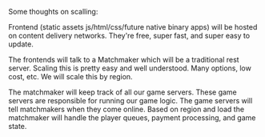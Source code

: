 Some thoughts on scalling:

Frontend (static assets js/html/css/future native binary apps) will be hosted on content delivery networks. They're free, super fast, and super easy to update.

The frontends will talk to a Matchmaker which will be a traditional rest server. Scaling this is pretty easy and well understood.  Many options, low cost, etc. We will scale this by region.

The matchmaker will keep track of all our game servers. These game servers are responsible for running our game logic. The game servers will tell matchmakers when they come online. Based on region and load the matchmaker will handle the player queues, payment processing, and game state. 
